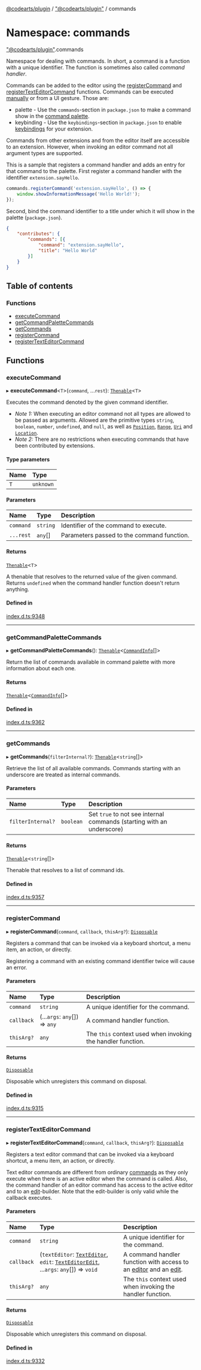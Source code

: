 [@codearts/plugin](../README.md) / ["@codearts/plugin"](_codearts_plugin_.md) / commands

# Namespace: commands

["@codearts/plugin"](_codearts_plugin_.md).commands

Namespace for dealing with commands. In short, a command is a function with a
unique identifier. The function is sometimes also called _command handler_.

Commands can be added to the editor using the [registerCommand](codearts_plugin_.commands.md#registercommand)
and [registerTextEditorCommand](codearts_plugin_.commands.md#registertexteditorcommand) functions. Commands
can be executed [manually](codearts_plugin_.commands.md#executecommand) or from a UI gesture. Those are:

* palette - Use the `commands`-section in `package.json` to make a command show in
the [command palette](https://code.visualstudio.com/docs/getstarted/userinterface#_command-palette).
* keybinding - Use the `keybindings`-section in `package.json` to enable
[keybindings](https://code.visualstudio.com/docs/getstarted/keybindings#_customizing-shortcuts)
for your extension.

Commands from other extensions and from the editor itself are accessible to an extension. However,
when invoking an editor command not all argument types are supported.

This is a sample that registers a command handler and adds an entry for that command to the palette. First
register a command handler with the identifier `extension.sayHello`.
```javascript
commands.registerCommand('extension.sayHello', () => {
	window.showInformationMessage('Hello World!');
});
```
Second, bind the command identifier to a title under which it will show in the palette (`package.json`).
```json
{
	"contributes": {
		"commands": [{
			"command": "extension.sayHello",
			"title": "Hello World"
		}]
	}
}
```

## Table of contents

### Functions

- [executeCommand](codearts_plugin_.commands.md#executecommand)
- [getCommandPaletteCommands](codearts_plugin_.commands.md#getcommandpalettecommands)
- [getCommands](codearts_plugin_.commands.md#getcommands)
- [registerCommand](codearts_plugin_.commands.md#registercommand)
- [registerTextEditorCommand](codearts_plugin_.commands.md#registertexteditorcommand)

## Functions

### executeCommand

▸ **executeCommand**<`T`\>(`command`, ...`rest`): [`Thenable`](../interfaces/Thenable.md)<`T`\>

Executes the command denoted by the given command identifier.

* *Note 1:* When executing an editor command not all types are allowed to
be passed as arguments. Allowed are the primitive types `string`, `boolean`,
`number`, `undefined`, and `null`, as well as [`Position`](../classes/codearts_plugin_.Position.md), [`Range`](../classes/codearts_plugin_.Range.md), [`Uri`](../classes/codearts_plugin_.Uri.md) and [`Location`](../classes/codearts_plugin_.Location.md).
* *Note 2:* There are no restrictions when executing commands that have been contributed
by extensions.

#### Type parameters

| Name | Type |
| :------ | :------ |
| `T` | `unknown` |

#### Parameters

| Name | Type | Description |
| :------ | :------ | :------ |
| `command` | `string` | Identifier of the command to execute. |
| `...rest` | `any`[] | Parameters passed to the command function. |

#### Returns

[`Thenable`](../interfaces/Thenable.md)<`T`\>

A thenable that resolves to the returned value of the given command. Returns `undefined` when
the command handler function doesn't return anything.

#### Defined in

[index.d.ts:9348](https://github.com/huaweicloud/cloudide-plugin-api/blob/03b481c/index.d.ts#L9348)

___

### getCommandPaletteCommands

▸ **getCommandPaletteCommands**(): [`Thenable`](../interfaces/Thenable.md)<[`CommandInfo`](../interfaces/codearts_plugin_.CommandInfo.md)[]\>

Return the list of commands available in command palette with more information about each one.

#### Returns

[`Thenable`](../interfaces/Thenable.md)<[`CommandInfo`](../interfaces/codearts_plugin_.CommandInfo.md)[]\>

#### Defined in

[index.d.ts:9362](https://github.com/huaweicloud/cloudide-plugin-api/blob/03b481c/index.d.ts#L9362)

___

### getCommands

▸ **getCommands**(`filterInternal?`): [`Thenable`](../interfaces/Thenable.md)<`string`[]\>

Retrieve the list of all available commands. Commands starting with an underscore are
treated as internal commands.

#### Parameters

| Name | Type | Description |
| :------ | :------ | :------ |
| `filterInternal?` | `boolean` | Set `true` to not see internal commands (starting with an underscore) |

#### Returns

[`Thenable`](../interfaces/Thenable.md)<`string`[]\>

Thenable that resolves to a list of command ids.

#### Defined in

[index.d.ts:9357](https://github.com/huaweicloud/cloudide-plugin-api/blob/03b481c/index.d.ts#L9357)

___

### registerCommand

▸ **registerCommand**(`command`, `callback`, `thisArg?`): [`Disposable`](../classes/codearts_plugin_.Disposable.md)

Registers a command that can be invoked via a keyboard shortcut,
a menu item, an action, or directly.

Registering a command with an existing command identifier twice
will cause an error.

#### Parameters

| Name | Type | Description |
| :------ | :------ | :------ |
| `command` | `string` | A unique identifier for the command. |
| `callback` | (...`args`: `any`[]) => `any` | A command handler function. |
| `thisArg?` | `any` | The `this` context used when invoking the handler function. |

#### Returns

[`Disposable`](../classes/codearts_plugin_.Disposable.md)

Disposable which unregisters this command on disposal.

#### Defined in

[index.d.ts:9315](https://github.com/huaweicloud/cloudide-plugin-api/blob/03b481c/index.d.ts#L9315)

___

### registerTextEditorCommand

▸ **registerTextEditorCommand**(`command`, `callback`, `thisArg?`): [`Disposable`](../classes/codearts_plugin_.Disposable.md)

Registers a text editor command that can be invoked via a keyboard shortcut,
a menu item, an action, or directly.

Text editor commands are different from ordinary [commands](codearts_plugin_.commands.md#registercommand) as
they only execute when there is an active editor when the command is called. Also, the
command handler of an editor command has access to the active editor and to an
[edit](../interfaces/codearts_plugin_.TextEditorEdit.md)-builder. Note that the edit-builder is only valid while the
callback executes.

#### Parameters

| Name | Type | Description |
| :------ | :------ | :------ |
| `command` | `string` | A unique identifier for the command. |
| `callback` | (`textEditor`: [`TextEditor`](../interfaces/codearts_plugin_.TextEditor.md), `edit`: [`TextEditorEdit`](../interfaces/codearts_plugin_.TextEditorEdit.md), ...`args`: `any`[]) => `void` | A command handler function with access to an [editor](../interfaces/codearts_plugin_.TextEditor.md) and an [edit](../interfaces/codearts_plugin_.TextEditorEdit.md). |
| `thisArg?` | `any` | The `this` context used when invoking the handler function. |

#### Returns

[`Disposable`](../classes/codearts_plugin_.Disposable.md)

Disposable which unregisters this command on disposal.

#### Defined in

[index.d.ts:9332](https://github.com/huaweicloud/cloudide-plugin-api/blob/03b481c/index.d.ts#L9332)

